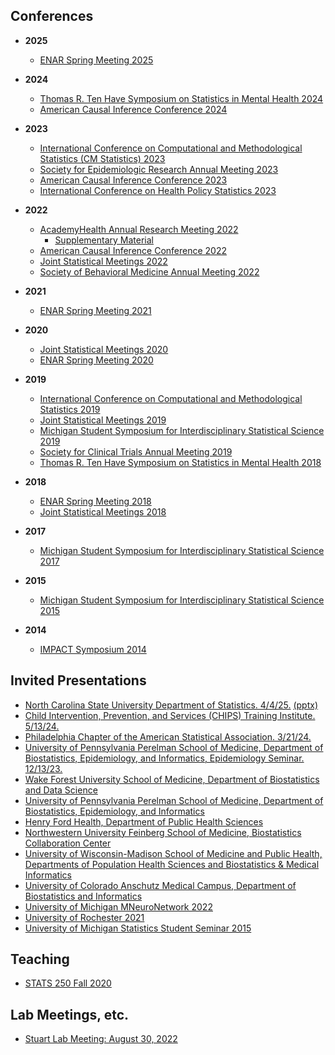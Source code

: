 ## Conferences

- **2025**
  - [ENAR Spring Meeting 2025](/enar2025.pdf)

- **2024**
  - [Thomas R. Ten Have Symposium on Statistics in Mental Health 2024](/tenhave2024.pdf)
  - [American Causal Inference Conference 2024](/acic2024.pdf)

- **2023**
  - [International Conference on Computational and Methodological Statistics (CM Statistics) 2023](/cmstatistics2023.pdf)
  - [Society for Epidemiologic Research Annual Meeting 2023](/ser2023.pdf)
  - [American Causal Inference Conference 2023](/acic2023.pdf)
  - [International Conference on Health Policy Statistics 2023](/ichps2023.pdf)
- **2022**
  - [AcademyHealth Annual Research Meeting 2022](/academyhealth2022.pdf)  
    - [Supplementary Material](/academyhealth2022-supplement.pdf)
  - [American Causal Inference Conference 2022](/acic2022.pdf) 
  - [Joint Statistical Meetings 2022](/jsm2022.pdf)
  - [Society of Behavioral Medicine Annual Meeting 2022](/sbm2022.pdf)
- **2021**
  - [ENAR Spring Meeting 2021](/enar2021.pdf)
- **2020**
  - [Joint Statistical Meetings 2020](/jsm2020.pdf)
  - [ENAR Spring Meeting 2020](/enar2020.pdf)
- **2019**
  - [International Conference on Computational and Methodological Statistics 2019](/cmstatistics2019.pdf)
  - [Joint Statistical Meetings 2019](/jsm2019.pdf)
  - [Michigan Student Symposium for Interdisciplinary Statistical Science 2019](/mssiss2019.pdf)
  - [Society for Clinical Trials Annual Meeting 2019](/sct2019.pdf)
  - [Thomas R. Ten Have Symposium on Statistics in Mental Health 2018](/tenhave2018.pdf)
- **2018**
  - [ENAR Spring Meeting 2018](/enar2018.pdf)
  - [Joint Statistical Meetings 2018](/jsm2018.pdf)
- **2017**
  - [Michigan Student Symposium for Interdisciplinary Statistical Science
    2017](/mssiss2017.pdf)
- **2015**
  - [Michigan Student Symposium for Interdisciplinary Statistical Science
    2015](/SMARTsize-poster.pdf)
- **2014**
  - [IMPACT Symposium 2014](/SMARTsize-poster.pdf)


## Invited Presentations

- [North Carolina State University Department of Statistics. 4/4/25.](/ncsu2025.pdf) [(pptx)](/ncsu2025.pptx)
- [Child Intervention, Prevention, and Services (CHIPS) Training Institute. 5/13/24.](/chips2024.pdf)
- [Philadelphia Chapter of the American Statistical Association. 3/21/24.](/phillyASA2024.pdf)
- [University of Pennsylvania Perelman School of Medicine, Department of Biostatistics, Epidemiology, and Informatics, Epidemiology Seminar. 12/13/23.](/dbeiepi2023.pdf)
- [Wake Forest University School of Medicine, Department of Biostatistics and Data Science](/wfusm2023.pdf)
- [University of Pennsylvania Perelman School of Medicine, Department of Biostatistics, Epidemiology, and Informatics](/upenn2023.pdf)
- [Henry Ford Health, Department of Public Health Sciences](/henryford2023.pdf)
- [Northwestern University Feinberg School of Medicine, Biostatistics Collaboration Center](/nubcc2023.pdf)
- [University of Wisconsin-Madison School of Medicine and Public Health, Departments of Population Health Sciences and Biostatistics & Medical Informatics](/wisc2023.pdf)
- [University of Colorado Anschutz Medical Campus, Department of Biostatistics and Informatics](/colorado2023.pdf)
- [University of Michigan MNeuroNetwork 2022](/talk-mneuronet-2022/index.html)
- [University of Rochester 2021](/talk-urmc-2021/index.html)
- [University of Michigan Statistics Student Seminar 2015](/stats-student-seminar2015.pdf)

## Teaching

- [STATS 250 Fall 2020](/250fa20-slides)

## Lab Meetings, etc.

- [Stuart Lab Meeting: August 30, 2022](/stuartAug2022.pdf)
